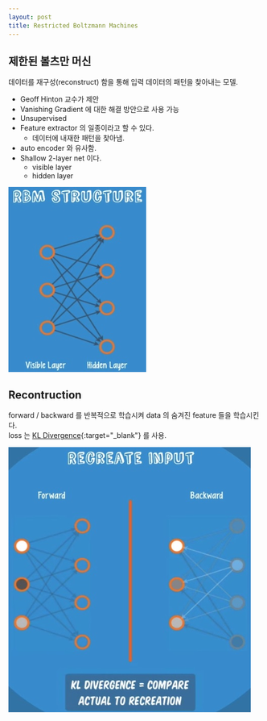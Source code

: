 ```yaml
---
layout: post
title: Restricted Boltzmann Machines
---
```

## 제한된 볼츠만 머신

데이터를 재구성(reconstruct) 함을 통해 입력 데이터의 패턴을 찾아내는 모델.

+ Geoff Hinton 교수가 제안
+ Vanishing Gradient 에 대한 해결 방안으로 사용 가능
+ Unsupervised
+ Feature extractor 의 일종이라고 할 수 있다.
  + 데이터에 내재한 패턴을 찾아냄.
+ auto encoder 와 유사함.
+ Shallow 2-layer net 이다.
  + visible layer
  + hidden layer

!["RBM"](/public/img/RBM_1.jpg)


## Recontruction

forward / backward 를 반복적으로 학습시켜 data 의 숨겨진 feature 들을 학습시킨다.  
loss 는 [KL Divergence]{:target="_blank"} 를 사용.

!["RBM"](/public/img/RBM_2.jpg)

[KL Divergence]: https://ko.wikipedia.org/wiki/%EC%BF%A8%EB%B0%B1-%EB%9D%BC%EC%9D%B4%EB%B8%94%EB%9F%AC_%EB%B0%9C%EC%82%B0
